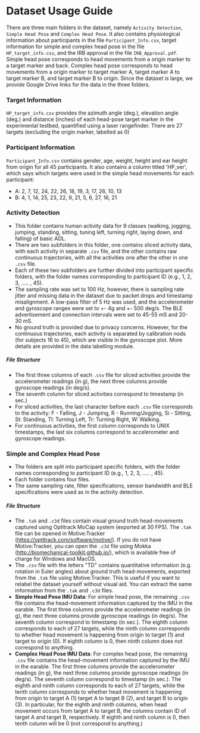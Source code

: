 # Dataset Usage Guide
There are three main folders in the dataset, namely ```Activity Detection```, ```Simple Head Pose``` and ```Complex Head Pose```. It also contains physiological information about participants in the file ```Participant_Info.csv```, target information for simple and complex head pose in the file ```HP_target_info.csv```, and the IRB approval in the file ```IRB_Approval.pdf```. Simple head pose corresponds to head movements from a origin marker to a target marker and back. Complex head pose corresponds to head movements from a origin marker to target marker A, target marker A to target marker B, and target marker B to origin. Since the dataset is large, we provide Google Drive links for the data in the three folders.
### Target Information

```HP_target_info.csv``` provides the azimuth angle (deg.), elevation angle (deg.) and distance (inches) of each head-pose target marker in the experimental testbed, quantified using a laser rangefinder. There are 27 targets (excluding the origin marker, labelled as 0)

### Participant Information
```Participant_Info.csv``` contains gender, age, weight, height and ear height from origin for all 45 participants. It also contains a column titled 'HP_ver', which says which targets were used in the simple head movements for each participant:
- A: 2, 7, 12, 24, 22, 26, 18, 19, 3, 17, 26, 10, 13
- B: 4, 1, 14, 25, 23, 22, 9, 21, 5, 6, 27, 16, 21

### Activity Detection
- This folder contains human activity data for 9 classes (walking, jogging, jumping, standing, sitting, tuning left, turning right, laying down, and falling) of basic ADL. 
- There are two subfolders in this folder, one contains sliced activity data, with each activity in separate ```.csv``` file, and the other contains raw continuous trajectories, with all the activities one after the other in one ```.csv``` file. 
- Each of these two subfolders are further divided into participant specific folders, with the folder names corresponding to participant ID (e.g., 1, 2, 3, ..... , 45).
- The sampling rate was set to 100 Hz, however, there is sampling rate jitter and missing data in the dataset due to packet drops and timestamp misalignment. A low-pass filter of 5 Hz was used, and the accelerometer and gyroscope ranges were set to +- 4g and +- 500 deg/s. The BLE advertisement and connection intervals were set to 45-55 mS and 20-30 mS.
- No ground truth is provided due to privacy concerns. However, for the continuous trajectories, each activity is separated by calibration nods (for subjects 16 to 45), which are visible in the gyroscope plot. More details are provided in the data labelling module.
##### File Structure
- The first three columns of each ```.csv``` file for sliced activities provide the accelerometer readings (in g), the next three columns provide gyroscope readings (in deg/s).
- The seventh column for sliced activities correspond to timestamp (in sec.)
- For sliced activities, the last character before each ```.csv``` file corresponds to the activity: F - Falling, J - Jumping, R - Running/Jogging, Si - Sitting, St: Standing, Tl: Turning Left, Tr: Turning Right, W: Walking.
- For continuous activities, the first column corresponds to UNIX timestamps, the last six columns correspond to accelerometer and gyroscope readings.

### Simple and Complex Head Pose
- The folders are split into participant specific folders, with the folder names corresponding to participant ID (e.g., 1, 2, 3, ..... , 45).
- Each folder contains four files.
- The same sampling rate, filter specifications, sensor bandwidth and BLE specifications were used as in the activity detection.

##### File Structure
- The ```.tak``` and ```.c3d``` files contain visual ground truth head-movements captured using Optitrack MoCap system (exported at 30 FPS). The ```.tak``` file can be opened in Motive:Tracker (https://optitrack.com/software/motive/). If you do not have Motive:Tracker, you can open the ```.c3d``` file using Mokka (http://biomechanical-toolkit.github.io/), which is available free of charge for Windows and MacOS. 
- The ```.csv``` file with the letters "TD" contains quantitative information (e.g. rotation in Euler angles) about ground truth head-movements, exported from the ```.tak``` file using Motive:Tracker. This is useful if you want to relabel the dataset yourself without visual aid. You can extract the same information from the ```.tak``` and ```.c3d``` files.
- **Simple Head Pose IMU Data**: For simple head pose, the remaining ```.csv``` file contains the head-movement information captured by the IMU in the earable. The first three columns provide the accelerometer readings (in g), the next three columns provide gyroscope readings (in deg/s). The seventh column correspond to timestamp (in sec.). The eighth column corresponds to each of 27 targets, while the ninth column corresponds to whether head movement is happening from origin to target (1) and target to origin (0). If eighth column is 0, then ninth column does not correspond to anything.
- **Complex Head Pose IMU Data**: For complex head pose, the remaining ```.csv``` file contains the head-movement information captured by the IMU in the earable. The first three columns provide the accelerometer readings (in g), the next three columns provide gyroscope readings (in deg/s). The seventh column correspond to timestamp (in sec.). The eighth and ninth column corresponds to each of 27 targets, while the tenth column corresponds to whether head movement is happening from origin to target A (1) target A to target B (2), and target B to origin (3). In particular, for the eighth and ninth columns, when head movement occurs from target A to target B, the columns contain ID of target A and target B, respectively. If eighth and ninth column is 0, then tenth column will be 0 (not correspond to anything.)



